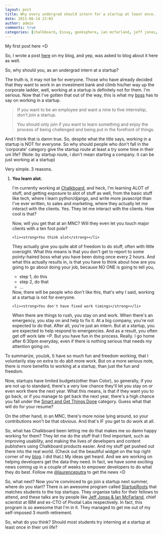 ```yaml
---
layout: post
title: Why every undergrad should intern for a startup at least once.
date: 2011-06-14 23:03
author: admin
comments: true
categories: [chalkboard, Essay, geeksphere, ian mcfarland, jeff jonas, laurence, startup, startup roots]
---
```

My first post here =D

So, I wrote a post <a href="http://blog.geeksphere.net/2011/05/28/why-i-love-working-at-chalkboard/" target="_blank">here</a> on my blog, and yep, was asked to blog about it here as well.

So, why should you, as an undergrad intern at a startup?

The truth is, it may not be for everyone. Those who have already decided that they want to work in an investment bank and climb his/her way up the corporate ladder, well, working at a startup is definitely not for them. I'm serious. Now that I've gotten that out of the way, this is what my <a href="http://bernardleong.com" target="_blank">boss</a> has to say on working in a startup.

<blockquote>If you want to be an employee and want a nine to five internship, don't join a startup.

You should only join if you want to learn something and enjoy the process of being challenged and being put in the forefront of things.</blockquote>

And I think that is damn true. So, despite what the title says, working in a startup is NOT for everyone. So why should people who don't fall in the 'corporate' category give the startup route at least a try some time in their uni life? (Note: by startup route, i don't mean starting a company. it can be just working at a startup)

Very simple. 3 reasons.

<ol>
	<li><strong>You learn alot.</strong></li>

I'm currently working at <a href="http://yourchalkboard.com" target="_blank">Chalkboard</a>, and heck, I'm learning ALOT of stuff, and getting exposure to alot of stuff as well, from the basic stuff like tech, where I learn python/django, and write more javascript than I've ever written, to sales and marketing, where they actually let me interact with the clients. Yes. They let me interact with the clients. How cool is that?

Now, will you get that at an MNC? Will they even let you touch major clients with a ten foot pole?

	<li><strong>You think alot</strong></li>
They actually give you quite abit of freedom to do stuff, often with little oversight. What this means is that you don't get to report to some pointy-haired boss what you have been doing once every 2 hours. And what this actually results in, is that you have to think about how are you going to go about doing your job, because NO ONE is going to tell you, 
<ul>
	<li>step 1, do this</li>
	<li>step 2, do that</li>
	<li>...</li>
</ul>
Now, there will be people who don't like this, that's why I said, working at a startup is not for everyone.

	<li><strong>You don't have fixed work timings</strong></li>
When there are things to rush, you stay on and work. When there's an emergency, you stay on and help to fix it. At a big company, you're not expected to do that. After all, you're just an intern. But at a startup, you are expected to help respond to emergencies. And as a result, you often get off work late =P. But you have fun in the process. Really. I go home after 6:30pm everyday, even if there is nothing serious that needs my attention going on.
</ol>

To summarize, you(ok, I) have so much fun and freedom working, that I voluntarily stay on extra to do abit more work. But on a more serious note, there is more benefits to working at a startup, than just the fun and freedom.

Now, startups have limited budgets(other than Color), so generally, if you are not up to standard, there's a very low chance they'll let you stay on or even work there the next year. What this means, is that if they want you to go back, or if you manage to get back the next year, there's a high chance you fall under the <a href="http://www.joelonsoftware.com/articles/fog0000000073.html" target="_blank">Smart and Get Things Done</a> category. Guess what that will do for your resume? 

On the other hand, in an MNC, there's more noise lying around, so your contributions won't be that obvious. And that's IF you get to do work at all.

So, what has Chalkboard been letting me do that makes me so damn happy working for them? They let me do the stuff that I find important, such as improving usability, and making the lives of developers and content publishers using Chalkboard products easier. And my stuff get pushed out there into the real world. (Check out the beautiful widget on the top right corner of my <a href="http://blog.geeksphere.net" target="_blank">blog</a>. I did that.) My ideas get heard. And we are working on helping developers get the data they need. In fact, we have some exciting news coming up in a couple of weeks to empower developers to do what they do best. Follow me <a href="http://twitter.com/laurenceputra" target="_blank">@laurenceputra</a> to get the news =D

So, what next? Now you're convinced to go join a startup next summer, where do you start? There is an awesome program called <a href="http://sg.startuproots.org/" target="_blank">StartupRoots</a> that matches students to the top startups. They organise talks for their fellows to attend, and these talks are by people like <a href="http://www.motochan.com/2011/06/14/startup-roots-speaker-series-4-preview-jeff-jonas-ian-mcfarland/" target="_blank">Jeff Jonas & Ian McFarland</a>, chief scientist at IBM and ex-CTO of Pivotal Labs respectively. In fact, this program is so awesome that I'm in it. They managed to get me out of my self-imposed 3 month retirement.

So, what do you think? Should most students try interning at a startup at least once in their uni life?
